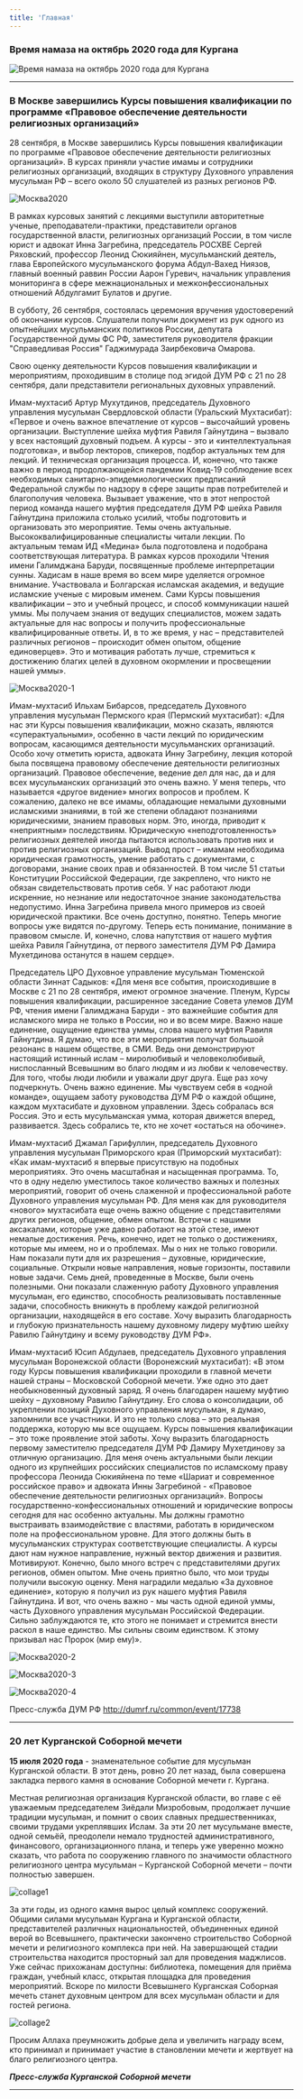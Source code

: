 ```yaml
---
title: 'Главная'
---
```



### Время намаза на октябрь 2020 года для Кургана

![Время намаза на октябрь 2020 года для Кургана](./index/Oct20.jpg)


---

### В Москве завершились Курсы повышения квалификации по программе «Правовое обеспечение деятельности религиозных организаций»

28 сентября, в Москве завершились Курсы повышения квалификации по программе «Правовое обеспечение деятельности религиозных организаций». В курсах приняли участие имамы и сотрудники религиозных организаций, входящих в структуру Духовного управления мусульман РФ – всего около 50 слушателей из разных регионов РФ.

![Москва2020](./index/Courses.jpeg)

В рамках курсовых занятий с лекциями выступили авторитетные ученые, преподаватели-практики, представители органов государственной власти, религиозных организаций России, в том числе юрист и адвокат Инна Загребина, председатель РОСХВЕ Сергей Ряховский, профессор Леонид Сюкияйнен, мусульманский деятель, глава Европейского мусульманского форума Абдул-Вахед Ниязов, главный военный раввин России Аарон Гуревич, начальник управления мониторинга в сфере межнациональных и межконфессиональных отношений Абдулгамит Булатов и другие.

В субботу, 26 сентября, состоялась церемония вручения удостоверений об окончании курсов. Слушатели получили документ из рук одного из опытнейших мусульманских политиков России, депутата Государственной думы ФС РФ, заместителя руководителя фракции "Справедливая Россия" Гаджимурада Заирбековича Омарова.

Свою оценку деятельности Курсов повышения квалификации и мероприятиям, проходившим в столице под эгидой ДУМ РФ с 21 по 28 сентября, дали представители региональных духовных управлений.

Имам-мухтасиб Артур Мухутдинов, председатель Духовного управления мусульман Свердловской области (Уральский Мухтасибат):
«Первое и очень важное впечатление от курсов – высочайший уровень организации. Выступление шейха муфтия Равиля Гайнутдина – вызвало у всех настоящий духовный подъем. А курсы - это и «интеллектуальная подготовка», и выбор лекторов, спикеров, подбор актуальных тем для лекций. И техническая организация процесса. И, конечно, что также важно в период продолжающейся пандемии Ковид-19 соблюдение всех необходимых санитарно-эпидемиологических предписаний Федеральной службы по надзору в сфере защиты прав потребителей и благополучия человека. Вызывает уважение, что в этот непростой период команда нашего муфтия председателя ДУМ РФ шейха Равиля Гайнутдина приложила столько усилий, чтобы подготовить и организовать это мероприятие. Темы очень актуальные. Высококвалифицированные специалисты читали лекции. По актуальным темам ИД «Медина» была подготовлена и подобрана соответствующая литература. В рамках курсов проходили Чтения имени Галимджана Баруди, посвященные проблеме интерпретации сунны. Хадисам в наше время во всем мире уделяется огромное внимание. Участвовала и Болгарская исламская академия, и ведущие исламские ученые с мировым именем. Сами Курсы повышения квалификации – это и учебный процесс, и способ коммуникации нашей уммы. Мы получаем знания от ведущих специалистов, можем задать актуальные для нас вопросы и получить профессиональные квалифицированные ответы. И, в то же время, у нас – представителей различных регионов – происходит обмен опытом, общение единоверцев». Это и мотивация работать лучше, стремиться к достижению благих целей в духовном окормлении и просвещении нашей уммы».

![Москва2020-1](./index/Courses1.jpeg)

Имам-мухтасиб Ильхам Бибарсов, председатель Духовного управления мусульман Пермского края (Пермский мухтасибат):
«Для нас эти Курсы повышения квалификации, можно сказать, являются «суперактуальными», особенно в части лекций по юридическим вопросам, касающимся деятельности мусульманских организаций. Особо хочу отметить юриста, адвоката Инну Загребину, лекция которой была посвящена правовому обеспечение деятельности религиозных организаций. Правовое обеспечение, ведение дел для нас, да и для всех мусульманских организаций это очень важно. У меня теперь, что называется «другое видение» многих вопросов и проблем. К сожалению, далеко не все имамы, обладающие немалыми духовными исламскими знаниями, в той же степени обладают познаниями юридическими, знанием правовых норм. Это, иногда, приводит к «неприятным» последствиям. Юридическую «неподготовленность» религиозных деятелей иногда пытаются использовать против них и против религиозных организаций. Вывод прост – имамам необходима юридическая грамотность, умение работать с документами, с договорами, знание своих прав и обязанностей. В том числе 51 статьи Конституции Российской Федерации, где закреплено, что никто не обязан свидетельствовать против себя. У нас работают люди искренние, но незнание или недостаточное знание законодательства недопустимо. Инна Загребина привела много примеров из своей юридической практики. Все очень доступно, понятно. Теперь многие вопросы уже видятся по-другому. Теперь есть понимание, понимание в правовом смысле. И, конечно, слова напутствия от нашего муфтия шейха Равиля Гайнутдина, от первого заместителя ДУМ РФ Дамира Мухетдинова останутся в нашем сердце».

Председатель ЦРО Духовное управление мусульман Тюменской области Зиннат Садыков:
«Для меня все события, происходившие в Москве с 21 по 28 сентября, имеют огромное значение. Пленум, Курсы повышения квалификации, расширенное заседание Совета улемов ДУМ РФ, чтения имени Галимджана Баруди - это важнейшие события для исламского мира не только в России, но и во всем мире. Важно наше единение, ощущение единства уммы, слова нашего муфтия Равиля Гайнутдина. Я думаю, что все эти мероприятия получат большой резонанс в нашем обществе, в СМИ. Ведь они демонстрируют настоящий истинный ислам – миролюбивый и человеколюбивый, ниспосланный Всевышним во благо людям и из любви к человечеству. Для того, чтобы люди любили и уважали друг друга. Еще раз хочу подчеркнуть. Очень важно единение. Мы чувствуем себя в «одной команде», ощущаем заботу руководства ДУМ РФ о каждой общине, каждом мухтасибате и духовном управлении. Здесь собралась вся Россия. Это и есть мусульманская умма, которая движется вперед, развивается. Здесь собрались те, кто не хочет «остаться на обочине».

Имам-мухтасиб Джамал Гарифуллин, председатель Духовного управления мусульман Приморского края (Приморский мухтасибат):
«Как имам-мухтасиб я впервые присутствую на подобных мероприятиях. Это очень масштабная и насыщенная программа. То, что в одну неделю уместилось такое количество важных и полезных мероприятий, говорит об очень слаженной и профессиональной работе Духовного управления мусульман РФ. Для меня как для руководителя «нового» мухтасибата еще очень важно общение с представителями других регионов, общение, обмен опытом. Встречи с нашими аксакалами, которые уже давно работают на этой стезе, имеют немалые достижения. Речь, конечно, идет не только о достижениях, которые мы имеем, но и о проблемах. Мы о них не только говорили. Нам показали пути для их разрешения – духовные, юридические, социальные. Открыли новые направления, новые горизонты, поставили новые задачи. Семь дней, проведенные в Москве, были очень полезными. Они показали слаженную работу Духовного управления мусульман, его единство, способность реализовывать поставленные задачи, способность вникнуть в проблему каждой религиозной организации, находящейся в его составе. Хочу выразить благодарность и глубокую признательность нашему духовному лидеру муфтию шейху Равилю Гайнутдину и всему руководству ДУМ РФ».

Имам-мухтасиб Юсип Абдулаев, председатель Духовного управления мусульман Воронежской области (Воронежский мухтасибат):
«В этом году Курсы повышения квалификации проходили в главной мечети нашей страны – Московской Соборной мечети. Уже одно это дает необыкновенный духовный заряд. Я очень благодарен нашему муфтию шейху – духовному Равилю Гайнутдину. Его слова о консолидации, об укреплении позиций Духовного управления мусульман, я думаю, запомнили все участники. И это не только слова – это реальная поддержка, которую мы все ощущаем. Курсы повышения квалификации – это тоже проявление этой заботы. Хочу выразить благодарность первому заместителю председателя ДУМ РФ Дамиру Мухетдинову за отличную организацию. Для меня очень актуальными были лекции одного из крупнейших российских специалистов по исламскому праву профессора Леонида Сюкияйнена по теме «Шариат и современное российское право» и адвоката Инны Загребиной - «Правовое обеспечение деятельности религиозных организаций». Вопросы государственно-конфессиональных отношений и юридические вопросы сегодня для нас особенно актуальны. Мы должны грамотно выстраивать взаимодействие с властями, работать в юридическом поле на профессиональном уровне. Для этого должны быть в мусульманских структурах соответствующие специалисты. А курсы дают нам нужное направление, нужный вектор движения и развития. Мотивируют. Конечно, было много встреч с представителями других регионов, обмен опытом. Мне очень приятно было, что мои труды получили высокую оценку. Меня наградили медалью «За духовное единение», которую я получил из рук нашего муфтия Равиля Гайнутдина. И вот, что очень важно - мы часть одной единой уммы, часть Духовного управления мусульман Российской Федерации. Сильно заблуждаются те, кто этого не понимает и стремится внести раскол в наше единство. Мы сильны своим единством. К этому призывал нас Пророк (мир ему)».

![Москва2020-2](./index/Courses2.jpeg)

![Москва2020-3](./index/Courses3.jpeg)

![Москва2020-4](./index/Courses4.jpg)

Пресс-служба ДУМ РФ
http://dumrf.ru/common/event/17738

---

### 20 лет Курганской Соборной мечети

**15 июля 2020 года** - знаменательное событие для мусульман Курганской области. В этот день, ровно 20 лет назад, была совершена закладка первого камня в основание
Соборной мечети г. Кургана.

Местная религиозная организация Курганской области, во главе с её уважаемым председателем Зиёдали Мизробовым, продолжает лучшие традиции мусульман, и помнит о своих
славных предшественниках, своими трудами укреплявших Ислам. За эти 20 лет мусульмане вместе, одной семьёй, преодолели немало трудностей административного, финансового,
организационного плана, и теперь уже уверенно можно сказать, что работа по сооружению главного по значимости областного религиозного центра мусульман – Курганской
Соборной мечети – почти полностью завершен.

![collage1](./index/collage1.jpg)

За эти годы, из одного камня вырос целый комплекс сооружений. Общими силами мусульман Кургана и Курганской области, представителей различных национальностей, объединенных
единой верой во Всевышнего, практически закончено строительство Соборной мечети и религиозного комплекса при ней. На завершающей стадии строительства находится просторный
зал для проведения маджлисов. Уже сейчас прихожанам доступны: библиотека, помещения для приёма граждан, учебный класс, открытая площадка для проведения мероприятий. Вскоре
по милости Всевышнего Курганская Соборная мечеть станет духовным центром для всех мусульман области и для гостей региона.

![collage2](./index/collage2.jpg)

Просим Аллаха преумножить добрые дела и увеличить награду всем, кто принимал и принимает участие в становлении мечети и жертвует на благо религиозного центра.

**_Пресс-служба Курганской Соборной мечети_**

---
